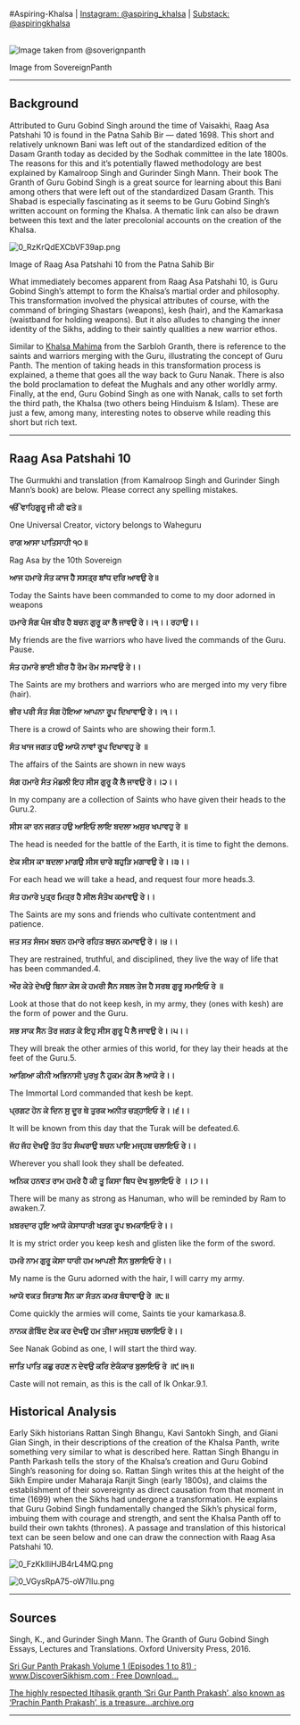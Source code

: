 #Aspiring-Khalsa | [Instagram: @aspiring_khalsa](https://www.instagram.com/aspiring_khalsa/) | [Substack: @aspiringkhalsa](https://substack.com/@aspiringkhalsa)
<br>
<br>

![Image taken from @soverignpanth](https://codahosted.io/docs/-P8VwHSBHL/blobs/bl-6dZEqSsY7J/59daf0378e521ebd6c079aeeb8e2f12db30d5ef235df7eba83729dc9439ee255174795162c07b415164cbc3d4501e8e67809b056befa615a7fc38e1fa0b3955ca6d96faaca4cd94c46053b249fa2fd4eea85172cf871f0fd1da9cbf8203db30784a3ed44)

Image from SovereignPanth

  

---

## Background

Attributed to Guru Gobind Singh around the time of Vaisakhi, Raag Asa Patshahi 10 is found in the Patna Sahib Bir — dated 1698. This short and relatively unknown Bani was left out of the standardized edition of the Dasam Granth today as decided by the Sodhak committee in the late 1800s. The reasons for this and it’s potentially flawed methodology are best explained by Kamalroop Singh and Gurinder Singh Mann. Their book The Granth of Guru Gobind Singh is a great source for learning about this Bani among others that were left out of the standardized Dasam Granth. This Shabad is especially fascinating as it seems to be Guru Gobind Singh’s written account on forming the Khalsa. A thematic link can also be drawn between this text and the later precolonial accounts on the creation of the Khalsa.

  

![0_RzKrQdEXCbVF39ap.png](https://codahosted.io/docs/-P8VwHSBHL/blobs/bl-biJ59tEBNo/21da612cf68ec8dedf68a1668fe45b9c4dcbadd1c7dd2835524da2c023d2d5ae16d41d978938e8d0549c5bac325f28338d707beaeb96311f150d1d14b9a3145f23c97a797c028ae70041d07f0a5c8afba308234c9c1565eb67a0c9e92a394c2962825e27)

Image of Raag Asa Patshahi 10 from the Patna Sahib Bir

  

What immediately becomes apparent from Raag Asa Patshahi 10, is Guru Gobind Singh’s attempt to form the Khalsa’s martial order and philosophy. This transformation involved the physical attributes of course, with the command of bringing Shastars (weapons), kesh (hair), and the Kamarkasa (waistband for holding weapons). But it also alludes to changing the inner identity of the Sikhs, adding to their saintly qualities a new warrior ethos.

Similar to [Khalsa Mahima](https://archive.org/details/khalsamahima/mode/2up) from the Sarbloh Granth, there is reference to the saints and warriors merging with the Guru, illustrating the concept of Guru Panth. The mention of taking heads in this transformation process is explained, a theme that goes all the way back to Guru Nanak. There is also the bold proclamation to defeat the Mughals and any other worldly army. Finally, at the end, Guru Gobind Singh as one with Nanak, calls to set forth the third path, the Khalsa (two others being Hinduism & Islam). These are just a few, among many, interesting notes to observe while reading this short but rich text.

  

---

## Raag Asa Patshahi 10

The Gurmukhi and translation (from Kamalroop Singh and Gurinder Singh Mann’s book) are below. Please correct any spelling mistakes.

  

**ੴ ਵਾਹਿਗੁਰੂ ਜੀ ਕੀ ਫਤੇ॥**

One Universal Creator, victory belongs to Waheguru

  

**ਰਾਗ ਆਸਾ ਪਾਤਿਸਾਹੀ ੧੦॥**

Rag Asa by the 10th Sovereign

  

**ਆਜ ਹਮਾਰੇ ਸੰਤ ਕਾਜ ਹੈ ਸਸਤ੍ਰ ਬਾਂਧ ਦਰਿ ਆਵਉ ਰੇ॥**

Today the Saints have been commanded to come to my door adorned in weapons

  

**ਹਮਾਰੇ ਸੰਗ ਪੰਜ ਬੀਰ ਹੈ ਬਚਨ ਗੁਰੂ ਕਾ ਲੈ ਜਾਵਉ ਰੇ।।੧।। ਰਹਾਉ।।**

My friends are the five warriors who have lived the commands of the Guru. Pause.

  

**ਸੰਤ ਹਮਾਰੇ ਭਾਈ ਬੀਰ ਹੈ ਰੋਮ ਰੋਮ ਸਮਾਵਉ ਰੇ।।**

The Saints are my brothers and warriors who are merged into my very fibre (hair).

  

**ਭੀਰ ਪਰੀ ਸੰਤ ਸੰਗ ਹੋਇਆ ਆਪਨਾ ਰੂਪ ਦਿਖਾਵਾਉ ਰੇ।।੧।।**

There is a crowd of Saints who are showing their form.1.

  

**ਸੰਤ ਖਾਜ ਜਗਤ ਹਉ ਆਯੋ ਨਾਵਾਂ ਰੂਪ ਦਿਖਾਵਹੁ ਰੇ ॥**

The affairs of the Saints are shown in new ways

  

**ਸੰਗ ਹਮਾਰੇ ਸੰਤ ਮੰਡਲੀ ਇਹ ਸੀਸ ਗੁਰੂ ਕੈ ਲੈ ਜਾਵਉ ਰੇ।।੨।।**

In my company are a collection of Saints who have given their heads to the Guru.2.

  

**ਸੀਸ ਕਾ ਰਨ ਜਗਤ ਹਉ ਆਇਓ ਲਾਇ ਬਦਲਾ ਅਸੁਰ ਖਪਾਵਹੁ ਰੇ ॥**

The head is needed for the battle of the Earth, it is time to fight the demons.

  

**ਏਕ ਸੀਸ ਕਾ ਬਦਲਾ ਮਾਗਉ ਸੀਸ ਚਾਰੇ ਬਹੁੜਿ ਮਗਾਵਉ ਰੇ।।੩।।**

For each head we will take a head, and request four more heads.3.

  

**ਸੰਤ ਹਮਾਰੇ ਪੁਤ੍ਰ ਮਿਤ੍ਰ ਹੈ ਸੀਲ ਸੰਤੋਖ ਕਮਾਵਉ ਰੇ।।**

The Saints are my sons and friends who cultivate contentment and patience.

  

**ਜਤ ਸਤ ਸੰਜਮ ਬਚਨ ਹਮਾਰੇ ਰਹਿਤ ਬਚਨ ਕਮਾਵਉ ਰੇ।।੪।।**

They are restrained, truthful, and disciplined, they live the way of life that has been commanded.4.

  

**ਔਰ ਕੇਤੇ ਦੇਖਉ ਬਿਨਾ ਕੇਸ ਕੇ ਹਮਰੀ ਸੈਨ ਸਬਲ ਤੇਜ ਹੈ ਸਰਬ ਗੁਰੂ ਸਮਾਇਓ ਰੇ ॥**

Look at those that do not keep kesh, in my army, they (ones with kesh) are the form of power and the Guru.

  

**ਸਭ ਸਾਕ ਸੈਨ ਤੋਰ ਜਗਤ ਕੇ ਇਹੁ ਸੀਸ ਗੁਰੂ ਪੈ ਲੈ ਜਾਵਉ ਰੇ।।੫।।**

They will break the other armies of this world, for they lay their heads at the feet of the Guru.5.

  

**ਆਗਿਆ ਕੀਨੀ ਅਭਿਨਾਸੀ ਪੁਰਖੁ ਨੈ ਹੁਕਮ ਕੇਸ ਲੈ ਆਯੋ ਰੇ।।**

The Immortal Lord commanded that kesh be kept.

  

**ਪ੍ਰਗਟ ਹੋਨ ਕੇ ਦਿਨ ਸੁ ਦੂਰ ਥੇ ਤੁਰਕ ਅਨੀਤ ਚੜ੍ਹਾਇਓ ਰੇ।।੬।।**

It will be known from this day that the Turak will be defeated.6.

  

**ਜੱਹ ਜੱਹ ਦੇਖਉ ਤੱਹ ਤੱਹ ਸੰਘਰਾਉ ਬਚਨ ਪਾਇ ਮਜ੍ਹਬ ਚਲਾਇਓ ਰੇ।।**

Wherever you shall look they shall be defeated.

  

**ਅਨਿਕ ਹਨਵਤ ਰਾਮ ਹਮਰੇ ਹੈ ਕੀ ਤੂ ਕਿਸਾ ਬਿਧ ਦੇਖ ਬੁਲਾਇਓ ਰੇ ।।੭।।**

There will be many as strong as Hanuman, who will be reminded by Ram to awaken.7.

  

**ਖ਼ਬਰਦਾਰ ਹੁਇ ਆਯੋ ਕੇਸਾਧਾਰੀ ਖੜਗ ਰੂਪ ਝਮਕਾਇਓ ਰੇ।।**

It is my strict order you keep kesh and glisten like the form of the sword.

  

**ਹਮਰੋ ਨਾਮ ਗੁਰੂ ਕੇਸਾ ਧਾਰੀ ਹਮ ਆਪਣੀ ਸੈਨ ਬੁਲਾਇਓ ਰੇ।।**

My name is the Guru adorned with the hair, I will carry my army.

  

**ਆਯੋ ਵਕਤ ਸਿਤਾਬ ਸੈਨ ਕਾ ਸੰਤਨ ਕਮਰ ਬੰਧਾਵਾਉ ਰੇ ॥੮॥**

Come quickly the armies will come, Saints tie your kamarkasa.8.

  

**ਨਾਨਕ ਗੋਬਿੰਦ ਏਕ ਕਰ ਦੇਖਉ ਹਮ ਤੀਜਾ ਮਜ੍ਹਬ ਚਲਾਇਓ ਰੇ।।**

See Nanak Gobind as one, I will start the third way.

  

**ਜਾਤਿ ਪਾਤਿ ਕਛੁ ਰਹਣ ਨ ਦੇਵਉ ਕਰਿ ਏਕੰਕਾਰ ਬੁਲਾਇਓ ਰੇ ॥੯॥੧॥**

Caste will not remain, as this is the call of Ik Onkar.9.1.

  

## Historical Analysis

Early Sikh historians Rattan Singh Bhangu, Kavi Santokh Singh, and Giani Gian Singh, in their descriptions of the creation of the Khalsa Panth, write something very similar to what is described here. Rattan Singh Bhangu in Panth Parkash tells the story of the Khalsa’s creation and Guru Gobind Singh’s reasoning for doing so. Rattan Singh writes this at the height of the Sikh Empire under Maharaja Ranjit Singh (early 1800s), and claims the establishment of their sovereignty as direct causation from that moment in time (1699) when the Sikhs had undergone a transformation. He explains that Guru Gobind Singh fundamentally changed the Sikh’s physical form, imbuing them with courage and strength, and sent the Khalsa Panth off to build their own takhts (thrones). A passage and translation of this historical text can be seen below and one can draw the connection with Raag Asa Patshahi 10.

![0_FzKkIIiHJB4rL4MQ.png](https://codahosted.io/docs/-P8VwHSBHL/blobs/bl-q6Nm42e5J-/4581c72a8add2cf079f426759d01af4689152ea0e62791a5d0ae42f90583605a271a7d20403214dd4db98ef780c23c77f374516978a944a24a41a182afbb296663c09bba02771b67755c8b9bcdf36fa30363457c8217a6aed9729873faa92d126dc005f6)

![0_VGysRpA75-oW7lIu.png](https://codahosted.io/docs/-P8VwHSBHL/blobs/bl-tcQQcqVT1X/a5063ae56f5f820d7f4c6bd9350a169424bb3a10e7814c2bf8438524b6314ec63e604efc840554ccdf1f4b86afbc38a929eac8a22c37eaf1d9c24cd5da1d5fe9c91c84e34ed7f88a7aeaddf5e715728e94aa6ba850cdc6054b30026060f940459032598e)

  

---
## Sources

Singh, K., and Gurinder Singh Mann. The Granth of Guru Gobind Singh Essays, Lectures and Translations. Oxford University Press, 2016.

[Sri Gur Panth Prakash Volume 1 (Episodes 1 to 81) : www.DiscoverSikhism.com : Free Download…](https://archive.org/details/SriGurPanthPrakashVolume1episodes1To81/page/81/mode/2up?view=theater)

[The highly respected Itihasik granth ‘Sri Gur Panth Prakash’, also known as ‘Prachin Panth Prakash’, is a treasure…archive.org](https://archive.org/details/SriGurPanthPrakashVolume1episodes1To81/page/81/mode/2up?view=theater)

---
